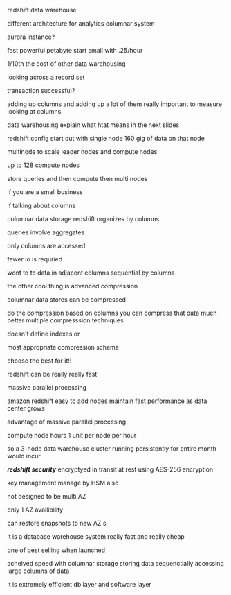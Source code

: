 redshift data warehouse

different architecture for analytics
columnar system

aurora instance?

fast powerful petabyte
start small with .25/hour

1/10th the cost of other data warehousing


looking across a record set

transaction successful?

adding up columns and adding up  a lot of them
really important to measure
looking at columns

data warehousing
explain what htat means in the next slides

redshift config
start out with single node
160 gig of data on that node

multinode to scale leader nodes
and compute nodes

up to 128 compute nodes

store queries and then compute then multi nodes

if you are a small business

if talking about columns

columnar data storage
redshift organizes by columns

queries involve aggregates

only columns are accessed

fewer io is requried

wont to to data in adjacent columns sequential by  columns

the other cool thing is advanced compression

columnar data stores can be compressed

do the compression based on columns you can compress that data much better
multiple compresssion techniques

doesn't define indexes or 

most appropriate compression scheme

choose the best for it!!

redshift can be really really fast


massive parallel processing

amazon redshift easy to add nodes
maintain fast performance as data center grows


advantage of massive parallel processing

compute node hours
1 unit per node per hour

so a 3-node data warehouse cluster running persistently for entire month would incur

***redshift security***
encryptyed in transit
at rest using AES-256 encryption

key management
manage by HSM also

not designed to be multi AZ

only 1 AZ availibility

can restore snapshots to new AZ s

it is a database warehouse system
really fast and really cheap

one of best selling when launched

acheived speed with columnar storage
storing data sequenctially 
accessing large columns of data


it is extremely efficient
db layer and software layer

